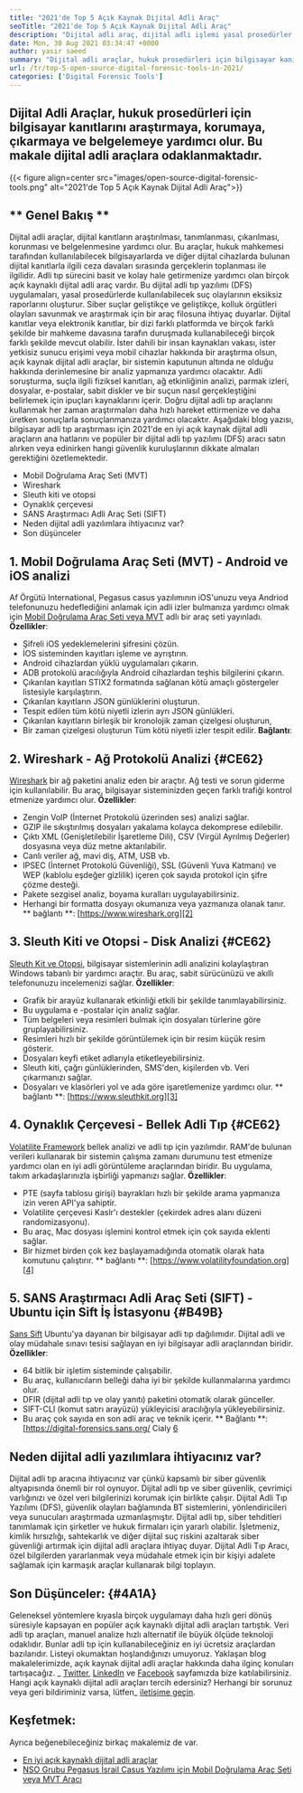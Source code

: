 ```yaml
---
title: "2021'de Top 5 Açık Kaynak Dijital Adli Araç" 
seoTitle: "2021'de Top 5 Açık Kaynak Dijital Adli Araç" 
description: "Dijital adli araç, dijital adli işlemi yasal prosedürler için basit ve kolay hale getirmeye yardımcı olur. Bu makalede açık kaynaklı dijital adli araçlar listelenmektedir." 
date: Mon, 30 Aug 2021 03:34:47 +0000
author: yasir saeed
summary: "Dijital adli araçlar, hukuk prosedürleri için bilgisayar kanıtlarını araştırmaya, korumaya, çıkarmaya ve belgelemeye yardımcı olur. Bu makale dijital adli araçlara odaklanmaktadır." 
url: /tr/top-5-open-source-digital-forensic-tools-in-2021/
categories: ['Digital Forensic Tools']
---
```


## Dijital Adli Araçlar, hukuk prosedürleri için bilgisayar kanıtlarını araştırmaya, korumaya, çıkarmaya ve belgelemeye yardımcı olur. Bu makale dijital adli araçlara odaklanmaktadır.

{{< figure align=center src="images/open-source-digital-forensic-tools.png" alt="2021'de Top 5 Açık Kaynak Dijital Adli Araç">}}


## ** Genel Bakış **
Dijital adli araçlar, dijital kanıtların araştırılması, tanımlanması, çıkarılması, korunması ve belgelenmesine yardımcı olur. Bu araçlar, hukuk mahkemesi tarafından kullanılabilecek bilgisayarlarda ve diğer dijital cihazlarda bulunan dijital kanıtlarla ilgili ceza davaları sırasında gerçeklerin toplanması ile ilgilidir. Adli tıp sürecini basit ve kolay hale getirmenize yardımcı olan birçok açık kaynaklı dijital adli araç vardır. Bu dijital adli tıp yazılımı (DFS) uygulamaları, yasal prosedürlerde kullanılabilecek suç olaylarının eksiksiz raporlarını oluşturur. Siber suçlar geliştikçe ve geliştikçe, kolluk örgütleri olayları savunmak ve araştırmak için bir araç filosuna ihtiyaç duyarlar.
Dijital kanıtlar veya elektronik kanıtlar, bir dizi farklı platformda ve birçok farklı şekilde bir mahkeme davasına tarafın duruşmada kullanabileceği birçok farklı şekilde mevcut olabilir. İster dahili bir insan kaynakları vakası, ister yetkisiz sunucu erişimi veya mobil cihazlar hakkında bir araştırma olsun, açık kaynak dijital adli araçlar, bir sistemin kaputunun altında ne olduğu hakkında derinlemesine bir analiz yapmanıza yardımcı olacaktır. Adli soruşturma, suçla ilgili fiziksel kanıtları, ağ etkinliğinin analizi, parmak izleri, dosyalar, e-postalar, sabit diskler ve bir suçun nasıl gerçekleştiğini belirlemek için ipuçları kaynaklarını içerir. Doğru dijital adli tıp araçlarını kullanmak her zaman araştırmaları daha hızlı hareket ettirmenize ve daha üretken sonuçlarla sonuçlanmanıza yardımcı olacaktır.
Aşağıdaki blog yazısı, bilgisayar adli tıp araştırması için 2021'de en iyi açık kaynak dijital adli araçların ana hatlarını ve popüler bir dijital adli tıp yazılımı (DFS) aracı satın alırken veya edinirken hangi güvenlik kuruluşlarının dikkate almaları gerektiğini özetlemektedir.
  * Mobil Doğrulama Araç Seti (MVT)
  * Wireshark
  * Sleuth kiti ve otopsi
  * Oynaklık çerçevesi
  * SANS Araştırmacı Adli Araç Seti (SIFT)
  * Neden dijital adli yazılımlara ihtiyacınız var?
  * Son düşünceler

## 1. Mobil Doğrulama Araç Seti (MVT) - Android ve iOS analizi
Af Örgütü International, Pegasus casus yazılımının iOS'unuzu veya Andriod telefonunuzu hedeflediğini anlamak için adli izler bulmanıza yardımcı olmak için [Mobil Doğrulama Araç Seti veya MVT][1] adlı bir araç seti yayınladı.
**Özellikler**:
  * Şifreli iOS yedeklemelerini şifresini çözün.
  * İOS sisteminden kayıtları işleme ve ayrıştırın.
  * Android cihazlardan yüklü uygulamaları çıkarın.
  * ADB protokolü aracılığıyla Android cihazlardan teşhis bilgilerini çıkarın.
  * Çıkarılan kayıtları STIX2 formatında sağlanan kötü amaçlı göstergeler listesiyle karşılaştırın.
  * Çıkarılan kayıtların JSON günlüklerini oluşturun.
  * Tespit edilen tüm kötü niyetli izlerin ayrı JSON günlükleri.
  * Çıkarılan kayıtların birleşik bir kronolojik zaman çizelgesi oluşturun,
  * Bir zaman çizelgesi oluşturun Tüm kötü niyetli izler tespit edilir.
**Bağlantı**:

## 2. Wireshark - Ağ Protokolü Analizi {#CE62}
[Wireshark][2] bir ağ paketini analiz eden bir araçtır. Ağ testi ve sorun giderme için kullanılabilir. Bu araç, bilgisayar sisteminizden geçen farklı trafiği kontrol etmenize yardımcı olur.
**Özellikler**:
  * Zengin VoIP (İnternet Protokolü üzerinden ses) analizi sağlar.
  * GZIP ile sıkıştırılmış dosyaları yakalama kolayca dekomprese edilebilir.
  * Çıktı XML (Genişletilebilir İşaretleme Dili), CSV (Virgül Ayrılmış Değerler) dosyasına veya düz metne aktarılabilir.
  * Canlı veriler ağ, mavi diş, ATM, USB vb.
  * IPSEC (İnternet Protokolü Güvenliği), SSL (Güvenli Yuva Katmanı) ve WEP (kablolu eşdeğer gizlilik) içeren çok sayıda protokol için şifre çözme desteği.
  * Pakete sezgisel analiz, boyama kuralları uygulayabilirsiniz.
  * Herhangi bir formatta dosyayı okumanıza veya yazmanıza olanak tanır.
** bağlantı **: [https://www.wireshark.org][2]

## 3. Sleuth Kiti ve Otopsi - Disk Analizi {#CE62}
[Sleuth Kit ve Otopsi][3], bilgisayar sistemlerinin adli analizini kolaylaştıran Windows tabanlı bir yardımcı araçtır. Bu araç, sabit sürücünüzü ve akıllı telefonunuzu incelemenizi sağlar.
**Özellikler**:
  * Grafik bir arayüz kullanarak etkinliği etkili bir şekilde tanımlayabilirsiniz.
  * Bu uygulama e -postalar için analiz sağlar.
  * Tüm belgeleri veya resimleri bulmak için dosyaları türlerine göre gruplayabilirsiniz.
  * Resimleri hızlı bir şekilde görüntülemek için bir resim küçük resim gösterir.
  * Dosyaları keyfi etiket adlarıyla etiketleyebilirsiniz.
  * Sleuth kiti, çağrı günlüklerinden, SMS'den, kişilerden vb. Veri çıkarmanızı sağlar.
  * Dosyaları ve klasörleri yol ve ada göre işaretlemenize yardımcı olur.
** bağlantı **: [https://www.sleuthkit.org][3]

## 4. Oynaklık Çerçevesi - Bellek Adli Tıp {#CE62}
[Volatilite Framework][4] bellek analizi ve adli tıp için yazılımdır. RAM'de bulunan verileri kullanarak bir sistemin çalışma zamanı durumunu test etmenize yardımcı olan en iyi adli görüntüleme araçlarından biridir. Bu uygulama, takım arkadaşlarınızla işbirliği yapmanızı sağlar.
**Özellikler**:
  * PTE (sayfa tablosu girişi) bayrakları hızlı bir şekilde arama yapmanıza izin veren API'ya sahiptir.
  * Volatilite çerçevesi Kaslr'ı destekler (çekirdek adres alanı düzeni randomizasyonu).
  * Bu araç, Mac dosyası işlemini kontrol etmek için çok sayıda eklenti sağlar.
  * Bir hizmet birden çok kez başlayamadığında otomatik olarak hata komutunu çalıştırır.
** bağlantı **: [https://www.volatilityfoundation.org][4]

## 5. SANS Araştırmacı Adli Araç Seti (SIFT) - Ubuntu için Sift İş İstasyonu {#B49B}
[Sans Sift][5] Ubuntu'ya dayanan bir bilgisayar adli tıp dağılımıdır. Dijital adli ve olay müdahale sınavı tesisi sağlayan en iyi bilgisayar adli araçlarından biridir.
**Özellikler**:
  * 64 bitlik bir işletim sisteminde çalışabilir.
  * Bu araç, kullanıcıların belleği daha iyi bir şekilde kullanmalarına yardımcı olur.
  * DFIR (dijital adli tıp ve olay yanıtı) paketini otomatik olarak günceller.
  * SIFT-CLI (komut satırı arayüzü) yükleyicisi aracılığıyla yükleyebilirsiniz.
  * Bu araç çok sayıda en son adli araç ve teknik içerir.
** Bağlantı **: [https://digital-forensics.sans.org/ Cialy [6]

## Neden dijital adli yazılımlara ihtiyacınız var?
Dijital adli tıp aracına ihtiyacınız var çünkü kapsamlı bir siber güvenlik altyapısında önemli bir rol oynuyor. Dijital adli tıp ve siber güvenlik, çevrimiçi varlığınızı ve özel veri bilgilerinizi korumak için birlikte çalışır. Dijital Adli Tıp Yazılımı (DFS), güvenlik olayları bağlamında BT sistemlerini, yönlendiricileri veya sunucuları araştırmada uzmanlaşmıştır.
Dijital adli tıp, siber tehditleri tanımlamak için şirketler ve hukuk firmaları için yararlı olabilir. İşletmeniz, kimlik hırsızlığı, sahtekarlık ve diğer dijital suç riskini azaltarak siber güvenliği artırmak için dijital adli araçlara ihtiyaç duyar. Dijital Adli Tıp Aracı, özel bilgilerden yararlanmak veya müdahale etmek için bir kişiyi adalete sağlamak için karmaşık araçlar kullanarak bilgi toplayın.

## Son Düşünceler: {#4A1A}
Geleneksel yöntemlere kıyasla birçok uygulamayı daha hızlı geri dönüş süresiyle kapsayan en popüler açık kaynaklı dijital adli araçları tartıştık. Veri adli tıp araçları, manuel analize hızlı alternatif ile büyük ölçüde teknoloji odaklıdır. Bunlar adli tıp için kullanabileceğiniz en iyi ücretsiz araçlardan bazılarıdır. Listeyi okumaktan hoşlandığınızı umuyoruz. Yaklaşan blog makalelerimizde, açık kaynak dijital adli araçlar hakkında daha ilginç konuları tartışacağız.
_ [Twitter][7], [LinkedIn][8] ve [Facebook][9] sayfamızda bize katılabilirsiniz. Hangi açık kaynaklı dijital adli araçları tercih edersiniz? Herhangi bir sorunuz veya geri bildiriminiz varsa, lütfen_ [iletişime geçin][10].

## Keşfetmek:
Ayrıca beğenebileceğiniz birkaç makalemiz de var.
  * [En iyi açık kaynaklı dijital adli araçlar][11]
  * [NSO Grubu Pegasus İsrail Casus Yazılımı için Mobil Doğrulama Araç Seti veya MVT Aracı][1]

  
[1]: https://products.containerize.com/digital-forensic-software/mvt/
[2]: https://www.wireshark.org/
[3]: https://www.sleuthkit.org/
[4]: https://www.volatilityfoundation.org/
[5]: https://www.sans.org/tools/sift-workstation/
[6]: https://digital-forensics.sans.org/community/downloads/
[7]: https://twitter.com/containerize_co
[8]: https://www.linkedin.com/company/containerize/
[9]: http://facebook.com/containerize
[10]: mailto:yasir.saeed@aspose.com
[11]: https://products.containerize.com/digital-forensic-software/
